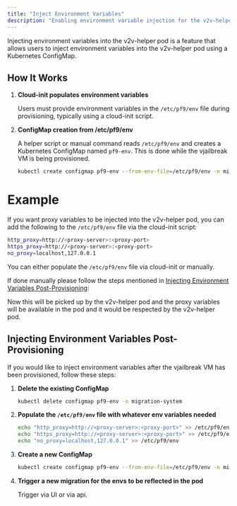 ```yaml
---
title: "Inject Environment Variables"
description: "Enabling environment variable injection for the v2v-helper pod using a Kubernetes ConfigMap"
---
```


Injecting environment variables into the v2v-helper pod is a feature that allows users to inject environment variables into the v2v-helper pod using a Kubernetes ConfigMap. 

## How It Works

1. **Cloud-init populates environment variables**

   Users must provide environment variables in the `/etc/pf9/env` file during provisioning, typically using a cloud-init script.

2. **ConfigMap creation from /etc/pf9/env**

   A helper script or manual command reads `/etc/pf9/env` and creates a Kubernetes ConfigMap named `pf9-env`.
   This is done while the vjailbreak VM is being provisioned.
   ```bash
   kubectl create configmap pf9-env --from-env-file=/etc/pf9/env -n migration-system

# Example
   If you want proxy variables to be injected into the v2v-helper pod, you can add the following to the `/etc/pf9/env` file via the cloud-init script:
   ```bash
   http_proxy=http://<proxy-server>:<proxy-port>
   https_proxy=http://<proxy-server>:<proxy-port>
   no_proxy=localhost,127.0.0.1
   ```
   You can either populate the `/etc/pf9/env` file via cloud-init or manually.

   If done manually please follow the steps mentioned in [Injecting Environment Variables Post-Provisioning](#injecting-environment-variables-post-provisioning):
   

   Now this will be picked up by the v2v-helper pod and the proxy variables will be available in the pod and it would be respected by the v2v-helper pod.

## Injecting Environment Variables Post-Provisioning

If you would like to inject environment variables after the vjailbreak VM has been provisioned, follow these steps:
1. **Delete the existing ConfigMap**

   ```bash
   kubectl delete configmap pf9-env -n migration-system
   ```
2. **Populate the `/etc/pf9/env` file with whatever env variables needed**

   ```bash
   echo "http_proxy=http://<proxy-server>:<proxy-port>" >> /etc/pf9/env
   echo "https_proxy=http://<proxy-server>:<proxy-port>" >> /etc/pf9/env
   echo "no_proxy=localhost,127.0.0.1" >> /etc/pf9/env
   ```

3. **Create a new ConfigMap**

   ```bash
   kubectl create configmap pf9-env --from-env-file=/etc/pf9/env -n migration-system
   ```
4. **Trigger a new migration for the envs to be reflected in the pod**

    Trigger via UI or via api. 

    
   